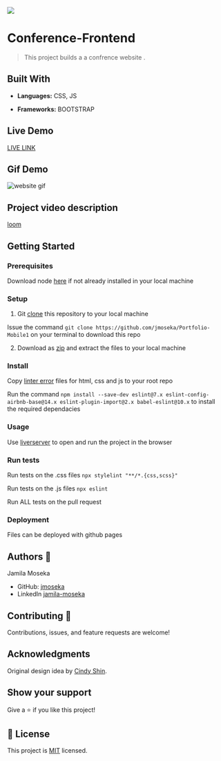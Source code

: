 ![](https://img.shields.io/badge/Microverse-blueviolet)

# Conference-Frontend

> This project builds a a confrence website .

## Built With

- **Languages:** CSS, JS

- **Frameworks:** BOOTSTRAP


## Live Demo

[LIVE LINK](https://jmoseka.github.io/Conference-Frontend/)

## Gif Demo

<img src="images/demo-project.gif" alt="website gif">

## Project video description 

[loom](https://www.loom.com/share/cdfdebc0736b48b99a1b024353390036)
## Getting Started

### Prerequisites
Download node [here](https://nodejs.org/en/download/) if not already installed in your local machine

### Setup
1. Git [clone]("https://github.com/jmoseka/Portfolio-Mobile1") this repository to your local machine

Issue the command ```git clone https://github.com/jmoseka/Portfolio-Mobile1``` on your terminal to download this repo

2. Download as [zip](https://github.com/jmoseka/Portfolio-Mobile1/archive/refs/heads/main.zip) and extract the files to your local machine

### Install
Copy [linter error](https://github.com/microverseinc/linters-config/tree/master/html-css-js) files for html, css and js to your root repo

Run the command ```npm install --save-dev eslint@7.x eslint-config-airbnb-base@14.x eslint-plugin-import@2.x babel-eslint@10.x``` to install the required dependacies 

### Usage
Use [liverserver](https://marketplace.visualstudio.com/items?itemName=ritwickdey.LiveServer#:~:text=Shortcuts%20to%20Start%2FStop%20Server&text=Open%20a%20HTML%20file%20and,on%20Open%20with%20Live%20Server%20.&text=Open%20the%20Command%20Pallete%20by,Server%20to%20stop%20a%20server) to open and run the project in the browser

### Run tests

Run tests on the .css files
```npx stylelint "**/*.{css,scss}"```

Run tests on the .js files
```npx eslint ```

Run ALL tests on the pull request 

### Deployment
Files can be deployed with github pages

## Authors 👤

Jamila Moseka

- GitHub: [jmoseka](https://github.com/jmoseka)
- LinkedIn [jamila-moseka](https://www.linkedin.com/in/jamila-moseka/)

## Contributing 🤝 

Contributions, issues, and feature requests are welcome!

## Acknowledgments
Original design idea by [Cindy Shin](https://www.behance.net/gallery/29845175/CC-Global-Summit-2015).

## Show your support

Give a ⭐️ if you like this project!

## 📝 License

This project is [MIT](./MIT.md) licensed.
